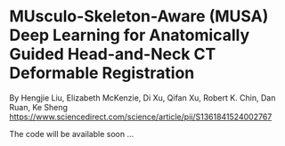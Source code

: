 # MUsculo-Skeleton-Aware (MUSA) Deep Learning for Anatomically Guided Head-and-Neck CT Deformable Registration
By Hengjie Liu, Elizabeth McKenzie, Di Xu, Qifan Xu, Robert K. Chin, Dan Ruan, Ke Sheng
https://www.sciencedirect.com/science/article/pii/S1361841524002767  

The code will be available soon ...
